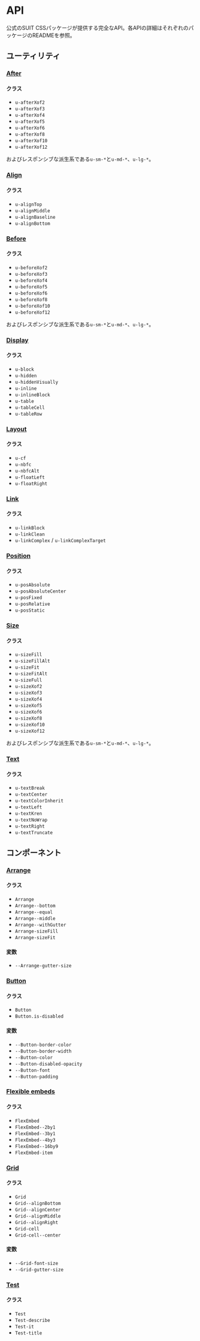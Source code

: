 # API

公式のSUIT CSSパッケージが提供する完全なAPI。各APIの詳細はそれぞれのパッケージのREADMEを参照。

## ユーティリティ

### [After](https://github.com/suitcss/utils-after)

#### クラス

* `u-afterXof2`
* `u-afterXof3`
* `u-afterXof4`
* `u-afterXof5`
* `u-afterXof6`
* `u-afterXof8`
* `u-afterXof10`
* `u-afterXof12`

およびレスポンシブな派生系である`u-sm-*`と`u-md-*`、`u-lg-*`。

### [Align](https://github.com/suitcss/utils-align)

#### クラス

* `u-alignTop`
* `u-alignMiddle`
* `u-alignBaseline`
* `u-alignBottom`

### [Before](https://github.com/suitcss/utils-before)

#### クラス

* `u-beforeXof2`
* `u-beforeXof3`
* `u-beforeXof4`
* `u-beforeXof5`
* `u-beforeXof6`
* `u-beforeXof8`
* `u-beforeXof10`
* `u-beforeXof12`

およびレスポンシブな派生系である`u-sm-*`と`u-md-*`、`u-lg-*`。

### [Display](https://github.com/suitcss/utils-display)

#### クラス

* `u-block`
* `u-hidden`
* `u-hiddenVisually`
* `u-inline`
* `u-inlineBlock`
* `u-table`
* `u-tableCell`
* `u-tableRow`

### [Layout](https://github.com/suitcss/utils-layout)

#### クラス

* `u-cf`
* `u-nbfc`
* `u-nbfcAlt`
* `u-floatLeft`
* `u-floatRight`

### [Link](https://github.com/suitcss/utils-link)

#### クラス

* `u-linkBlock`
* `u-linkClean`
* `u-linkComplex` / `u-linkComplexTarget`

### [Position](https://github.com/suitcss/utils-position)

#### クラス

* `u-posAbsolute`
* `u-posAbsoluteCenter`
* `u-posFixed`
* `u-posRelative`
* `u-posStatic`

### [Size](https://github.com/suitcss/utils-size)

#### クラス

* `u-sizeFill`
* `u-sizeFillAlt`
* `u-sizeFit`
* `u-sizeFitAlt`
* `u-sizeFull`
* `u-sizeXof2`
* `u-sizeXof3`
* `u-sizeXof4`
* `u-sizeXof5`
* `u-sizeXof6`
* `u-sizeXof8`
* `u-sizeXof10`
* `u-sizeXof12`

およびレスポンシブな派生系である`u-sm-*`と`u-md-*`、`u-lg-*`。

### [Text](https://github.com/suitcss/utils-text)

#### クラス

* `u-textBreak`
* `u-textCenter`
* `u-textColorInherit`
* `u-textLeft`
* `u-textKren`
* `u-textNoWrap`
* `u-textRight`
* `u-textTruncate`


## コンポーネント

### [Arrange](https://github.com/suitcss/components-arrange)

#### クラス

* `Arrange`
* `Arrange--bottom`
* `Arrange--equal`
* `Arrange--middle`
* `Arrange--withGutter`
* `Arrange-sizeFill`
* `Arrange-sizeFit`

#### 変数

* `--Arrange-gutter-size`

### [Button](https://github.com/suitcss/components-button)

#### クラス

* `Button`
* `Button.is-disabled`

#### 変数

* `--Button-border-color`
* `--Button-border-width`
* `--Button-color`
* `--Button-disabled-opacity`
* `--Button-font`
* `--Button-padding`

### [Flexible embeds](https://github.com/suitcss/components-flex-embed)

#### クラス

* `FlexEmbed`
* `FlexEmbed--2by1`
* `FlexEmbed--3by1`
* `FlexEmbed--4by3`
* `FlexEmbed--16by9`
* `FlexEmbed-item`

### [Grid](https://github.com/suitcss/components-grid)

#### クラス

* `Grid`
* `Grid--alignBottom`
* `Grid--alignCenter`
* `Grid--alignMiddle`
* `Grid--alignRight`
* `Grid-cell`
* `Grid-cell--center`

#### 変数

* `--Grid-font-size`
* `--Grid-gutter-size`

### [Test](https://github.com/suitcss/components-test)

#### クラス

* `Test`
* `Test-describe`
* `Test-it`
* `Test-title`
